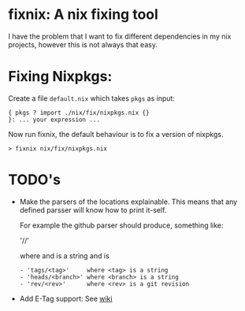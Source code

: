 # fixnix: A nix fixing tool

I have the problem that I want to fix different dependencies in my
nix projects, however this is not always that easy.

# Fixing Nixpkgs:

Create a file `default.nix` which takes `pkgs` as input:

```
{ pkgs ? import ./nix/fix/nixpkgs.nix {}
}: ... your expression ...
```

Now run fixnix, the default behaviour is to fix a version of nixpkgs.

```
> fixnix nix/fix/nixpkgs.nix
```

# TODO's

- Make the parsers of the locations explainable. This means that any 
  defined parsser will know how to print it-self.

  For example the github parser should produce, something like:

    '<github-owner>/<github-repo>/<git-commit>'

    where <github-owner> and <github-repo> is a string and <git-commit> is

      - 'tags/<tag>'     where <tag> is a string
      - 'heads/<branch>' where <branch> is a string
      - 'rev/<rev>'      where <rev> is a git revision


- Add E-Tag support: See [wiki](https://en.wikipedia.org/wiki/HTTP_ETag)
